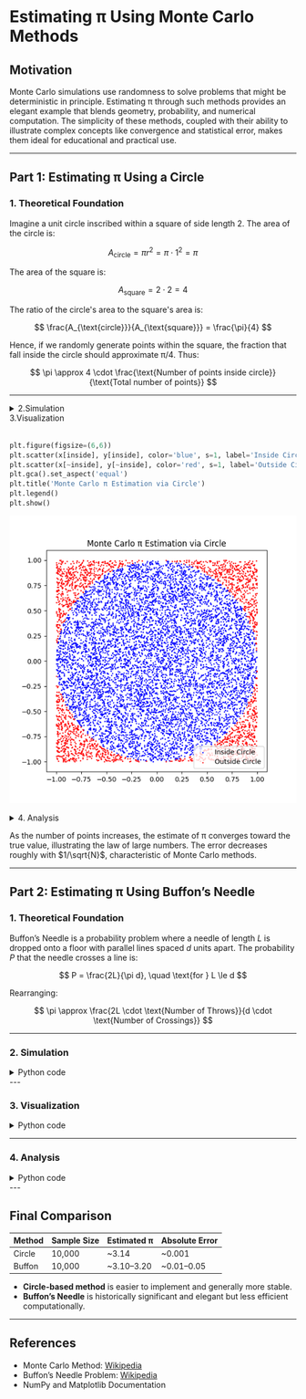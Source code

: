 # Estimating π Using Monte Carlo Methods

## Motivation

Monte Carlo simulations use randomness to solve problems that might be deterministic in principle. Estimating π through such methods provides an elegant example that blends geometry, probability, and numerical computation. The simplicity of these methods, coupled with their ability to illustrate complex concepts like convergence and statistical error, makes them ideal for educational and practical use.

---

## Part 1: Estimating π Using a Circle

### 1. Theoretical Foundation

Imagine a unit circle inscribed within a square of side length 2. The area of the circle is:

$$
A_{\text{circle}} = \pi r^2 = \pi \cdot 1^2 = \pi
$$

The area of the square is:

$$
A_{\text{square}} = 2 \cdot 2 = 4
$$

The ratio of the circle's area to the square's area is:

$$
\frac{A_{\text{circle}}}{A_{\text{square}}} = \frac{\pi}{4}
$$

Hence, if we randomly generate points within the square, the fraction that fall inside the circle should approximate π/4. Thus:

$$
\pi \approx 4 \cdot \frac{\text{Number of points inside circle}}{\text{Total number of points}}
$$

---

<details>
<summary>2.Simulation</summary>

```python
import numpy as np
import matplotlib.pyplot as plt

def estimate_pi_circle(n_points=10000, seed=None):
    if seed is not None:
        np.random.seed(seed)
    x = np.random.uniform(-1, 1, n_points)
    y = np.random.uniform(-1, 1, n_points)
    inside = x**2 + y**2 <= 1
    pi_estimate = 4 * np.sum(inside) / n_points
    return pi_estimate, x, y, inside

pi_est, x, y, inside = estimate_pi_circle(10000)
print(f"Estimated π: {pi_est}")

```

</details>


<summary>3.Visualization</summary>

```python

plt.figure(figsize=(6,6))
plt.scatter(x[inside], y[inside], color='blue', s=1, label='Inside Circle')
plt.scatter(x[~inside], y[~inside], color='red', s=1, label='Outside Circle')
plt.gca().set_aspect('equal')
plt.title('Monte Carlo π Estimation via Circle')
plt.legend()
plt.show()

```

</details>


![alt text](../../_pics/Figure_1.png)


<details>
<summary>4. Analysis</summary>

```python

import numpy as np
import matplotlib.pyplot as plt
import mplcursors  # For interactive cursor

def estimate_pi_circle(n_points=10000, seed=None):
    if seed is not None:
        np.random.seed(seed)
    x = np.random.uniform(-1, 1, n_points)
    y = np.random.uniform(-1, 1, n_points)
    inside = x**2 + y**2 <= 1
    pi_estimate = 4 * np.sum(inside) / n_points
    return pi_estimate, x, y, inside

# Estimate π for different numbers of points
trials = np.logspace(2, 6, 10, dtype=int)
estimates = [estimate_pi_circle(n)[0] for n in trials]

# Create interactive plot
fig, ax = plt.subplots()
ax.plot(trials, estimates, marker='o', label='π Estimate')
ax.axhline(np.pi, color='r', linestyle='--', label='True π')
ax.set_xscale('log')
ax.set_xlabel('Number of Points')
ax.set_ylabel('Estimated π')
ax.set_title('Convergence of π Estimate')
ax.legend()
ax.grid(True)

# Add interactive cursor
mplcursors.cursor(ax.lines[0], hover=True)

plt.show()

```

</details>


As the number of points increases, the estimate of π converges toward the true value, illustrating the law of large numbers. The error decreases roughly with $1/\sqrt{N}$, characteristic of Monte Carlo methods.


---

## Part 2: Estimating π Using Buffon’s Needle

### 1. Theoretical Foundation

Buffon’s Needle is a probability problem where a needle of length $L$ is dropped onto a floor with parallel lines spaced $d$ units apart. The probability $P$ that the needle crosses a line is:

$$
P = \frac{2L}{\pi d}, \quad \text{for } L \le d
$$

Rearranging:

$$
\pi \approx \frac{2L \cdot \text{Number of Throws}}{d \cdot \text{Number of Crossings}}
$$

---

### 2. Simulation

<details>
<summary>Python code</summary>

```python
def simulate_buffon_needle(n_throws=10000, L=1.0, d=2.0, seed=None):
    if seed is not None:
        np.random.seed(seed)
    if L > d:
        raise ValueError("This implementation requires L ≤ d")
    theta = np.random.uniform(0, np.pi/2, n_throws)
    y = np.random.uniform(0, d/2, n_throws)
    crossings = y <= (L/2) * np.sin(theta)
    num_crossings = np.sum(crossings)
    if num_crossings == 0:
        return np.nan
    pi_est = (2 * L * n_throws) / (d * num_crossings)
    return pi_est, theta, y, crossings
```

</details>
---


### 3. Visualization

<details>
<summary>Python code</summary>

```python
pi_est_buffon, theta, y_vals, crossings = simulate_buffon_needle(10000)
print(f"Estimated π (Buffon): {pi_est_buffon}")

plt.figure(figsize=(6,6))
for i in range(100):
    x0 = np.random.uniform(0, 5)
    theta_i = theta[i]
    x1 = x0 + np.cos(theta_i)
    y0 = y_vals[i]
    y1 = y0 + np.sin(theta_i)
    color = 'blue' if crossings[i] else 'red'
    plt.plot([x0, x1], [y0, y1], color=color)
plt.axhline(1, color='k', linestyle='--')
plt.axhline(0, color='k', linestyle='--')
plt.title("Buffon's Needle Simulation (First 100 Needles)")
plt.gca().set_aspect('equal')
plt.show()
```
</details>

---

### 4. Analysis

<details>
<summary>Python code</summary>

```python
trials = np.logspace(2, 5, 10, dtype=int)
buffon_estimates = [simulate_buffon_needle(n)[0] for n in trials]

plt.figure()
plt.plot(trials, buffon_estimates, marker='o')
plt.axhline(np.pi, color='r', linestyle='--', label='True π')
plt.xscale('log')
plt.xlabel('Number of Throws')
plt.ylabel('Estimated π')
plt.title('Convergence of π Estimate (Buffon’s Needle)')
plt.legend()
plt.grid(True)
plt.show()
```

Compared to the circle-based method, Buffon’s Needle tends to converge more slowly and is more sensitive to random fluctuations due to rare line crossings, especially with small sample sizes.

</details>
---


## Final Comparison

| Method | Sample Size | Estimated π | Absolute Error |
| ------ | ----------- | ----------- | -------------- |
| Circle | 10,000      | \~3.14      | \~0.001        |
| Buffon | 10,000      | \~3.10–3.20 | \~0.01–0.05    |

* **Circle-based method** is easier to implement and generally more stable.
* **Buffon’s Needle** is historically significant and elegant but less efficient computationally.

---

## References

* Monte Carlo Method: [Wikipedia](https://en.wikipedia.org/wiki/Monte_Carlo_method)
* Buffon’s Needle Problem: [Wikipedia](https://en.wikipedia.org/wiki/Buffon%27s_needle)
* NumPy and Matplotlib Documentation


[def]: ../../Animations/pi_estimation_interactive.html